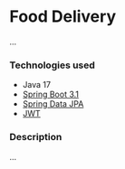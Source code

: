 # Food Delivery
...
### Technologies used
- Java 17
- [Spring Boot 3.1](https://spring.io/projects/spring-boot)
- [Spring Data JPA](https://spring.io/projects/spring-data-jpa)
- [JWT](https://jwt.io/)
### Description
...

